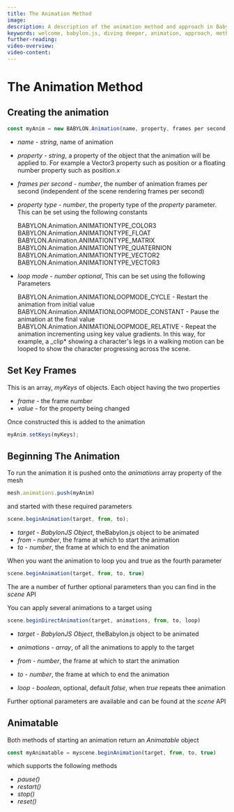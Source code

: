 ```yaml
---
title: The Animation Method
image: 
description: A description of the animation method and approach in Babylon.js.
keywords: welcome, babylon.js, diving deeper, animation, approach, method
further-reading:
video-overview:
video-content:
---
```


# The Animation Method

## Creating the animation
```javascript
const myAnim = new BABYLON.Animation(name, property, frames per second, property type, loop mode)
```
-   _name_ - _string_, name of animation

-   _property_ - _string_, a property of the object that the animation will be applied to. For example a Vector3 property such as position or a floating number property such as position.x

-   _frames per second_ - _number_, the number of animation frames per second (independent of the scene rendering frames per second)

-   _property type_ - _number_, the property type of the _property_ parameter. This can be set using the following constants

    BABYLON.Animation.ANIMATIONTYPE_COLOR3  
    BABYLON.Animation.ANIMATIONTYPE_FLOAT  
    BABYLON.Animation.ANIMATIONTYPE_MATRIX  
    BABYLON.Animation.ANIMATIONTYPE_QUATERNION  
    BABYLON.Animation.ANIMATIONTYPE_VECTOR2  
    BABYLON.Animation.ANIMATIONTYPE_VECTOR3

-   _loop mode_ - _number optional_, This can be set using the following Parameters

    BABYLON.Animation.ANIMATIONLOOPMODE_CYCLE - Restart the animation from initial value  
    BABYLON.Animation.ANIMATIONLOOPMODE_CONSTANT - Pause the animation at the final value  
    BABYLON.Animation.ANIMATIONLOOPMODE_RELATIVE - Repeat the animation incrementing using key value gradients. In this way, for example, a \_clip* showing a character's legs in a walking motion can be looped to show the character progressing across the scene.

## Set Key Frames
This is an array, *myKeys* of objects. Each object having the two properties 

- _frame_ - the frame number
- _value_ - for the property being changed

Once constructed this is added to the animation

```javascript
myAnim.setKeys(myKeys);
```

## Beginning The Animation

To run the animation it is pushed onto the *animations* array property of the mesh

```javascript
mesh.animations.push(myAnim)
```

and started with these required parameters
```javascript
scene.beginAnimation(target, from, to);
```

-   _target_ - _BabylonJS Object_, theBabylon.js object to be animated
-   _from_ - _number_, the frame at which to start the animation
-   _to_ - _number_, the frame at which to end the animation


When you want the animation to loop you and true as the fourth parameter
```javascript
scene.beginAnimation(target, from, to, true)
```

<Playground id="#7V0Y1I" title="Basic Sliding Box Animation" description="An example of basic animation by sliding a box." image="/img/playgroundsAndNMEs/divingDeeperAnimationDesign1.jpg"/>

The are a number of further optional parameters than you can find in the *scene* API

You can apply several animations to a target using
```javascript
scene.beginDirectAnimation(target, animations, from, to, loop)
```

-   _target_ - _BabylonJS Object_, theBabylon.js object to be animated

-   _animations_ - _array_, of all the animations to apply to the target

-   _from_ - _number_, the frame at which to start the animation

-   _to_ - _number_, the frame at which to end the animation

-   _loop_ - _boolean_, optional, default *false*, when *true* repeats thee animation

Further optional parameters are available and can be found at the *scene* API

<Playground id="#7V0Y1I#1" title="Sliding Box Direct Animation" description="An example of sliding a box with direct animation." image="/img/playgroundsAndNMEs/divingDeeperAnimationDesign1.jpg"/> 

## Animatable

Both methods of starting an animation return an *Animatable* object 

```javascript
const myAnimatable = myscene.beginAnimation(target, from, to, true)
```

which supports the following methods

- _pause()_
- _restart()_
- _stop()_
- _reset()_

<Playground id="#7V0Y1I#2" title="Box animation stop after 5 secs" description="An example of stopping an animation after specific amount of time." image="/img/playgroundsAndNMEs/divingDeeperAnimationDesign1.jpg"/>  

